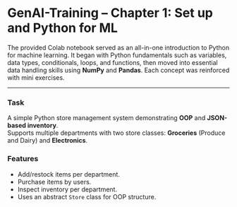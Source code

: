 # GenAI-Training – Chapter 1: Set up and Python for ML

The provided Colab notebook served as an all-in-one introduction to Python for machine learning. It began with Python fundamentals such as variables, data types, conditionals, loops, and functions, then moved into essential data handling skills using **NumPy** and **Pandas**. Each concept was reinforced with mini exercises.

---
### Task
A simple Python store management system demonstrating **OOP** and **JSON-based inventory**.  
Supports multiple departments with two store classes: **Groceries** (Produce and Dairy) and **Electronics**.

### Features
- Add/restock items per department.  
- Purchase items by users.  
- Inspect inventory per department.  
- Uses an abstract `Store` class for OOP structure.
